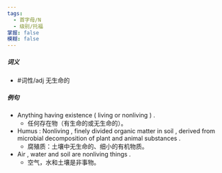 ```yaml
---
tags:
  - 首字母/N
  - 级别/托福
掌握: false
模糊: false
---
```

##### 词义
- #词性/adj  无生命的
##### 例句
- Anything having existence ( living or nonliving ) .
	- 任何存在物（有生命的或无生命的）。
- Humus : Nonliving , finely divided organic matter in soil , derived from microbial decomposition of plant and animal substances .
	- 腐殖质：土壤中无生命的、细小的有机物质。
- Air , water and soil are nonliving things .
	- 空气，水和土壤是非事物。
